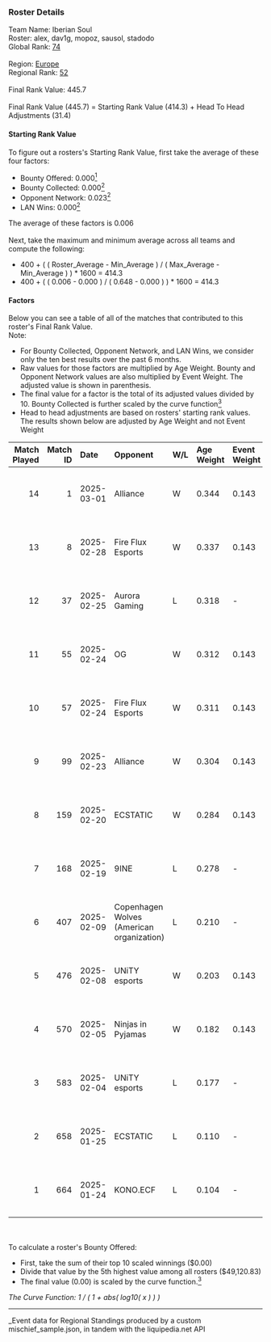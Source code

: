 ### Roster Details<br />
Team Name: Iberian Soul<br />
Roster: alex, dav1g, mopoz, sausol, stadodo<br />
Global Rank: [74](../../standings_global_2025_07_07.md)<br />
<br />
Region: [Europe]( ../../standings_europe_2025_07_07.md)<br />
Regional Rank: [52]( ../../standings_europe_2025_07_07.md)<br />
<br />
Final Rank Value:  445.7<br />
<br />
Final Rank Value (445.7) = Starting Rank Value (414.3) + Head To Head Adjustments (31.4)<br />

#### Starting Rank Value<br />
To figure out a rosters's Starting Rank Value, first take the average of these four factors:<br />
- Bounty Offered: 0.000[<sup>1</sup>](#table2)
- Bounty Collected: 0.000[<sup>2</sup>](#table1)
- Opponent Network: 0.023[<sup>2</sup>](#table1)
- LAN Wins: 0.000[<sup>2</sup>](#table1)

The average of these factors is 0.006<br />
<br />
Next, take the maximum and minimum average across all teams and compute the following:<br />
- 400 + ( ( Roster_Average - Min_Average ) / ( Max_Average - Min_Average ) ) * 1600 = 414.3
- 400 + ( ( 0.006 - 0.000 ) / ( 0.648 - 0.000 ) ) * 1600 = 414.3


#### Factors<br />
Below you can see a table of all of the matches that contributed to this roster's Final Rank Value.<br />
Note:<br />

- For Bounty Collected, Opponent Network, and LAN Wins, we consider only the ten best results over the past 6 months.
- Raw values for those factors are multiplied by Age Weight. Bounty and Opponent Network values are also multiplied by Event Weight. The adjusted value is shown in parenthesis.
- The final value for a factor is the total of its adjusted values divided by 10. Bounty Collected is further scaled by the curve function[<sup>3</sup>](#curveFunction)
- Head to head adjustments are based on rosters' starting rank values. The results shown below are adjusted by Age Weight and not Event Weight
<span id="table1"></span><br />


| Match Played | Match ID | Date       | Opponent                                  | W/L | Age Weight | Event Weight | Bounty Collected | Opponent Network | LAN Wins  | H2H Adj. | Roster                              |
| -: | -: | :- | :- | :- | :- | :- | :- | :- | :- | -: | :- |
|           14 |        1 | 2025-03-01 | Alliance                                  | W   | 0.344      | 0.143        | 0.000 (0.000)    | 0.702 (0.035)    | 0 (0.000) |     6.92 | alex, dav1g, mopoz, sausol, stadodo |
|           13 |        8 | 2025-02-28 | Fire Flux Esports                         | W   | 0.337      | 0.143        | 0.000 (0.000)    | 0.790 (0.038)    | 0 (0.000) |     7.20 | alex, dav1g, mopoz, sausol, stadodo |
|           12 |       37 | 2025-02-25 | Aurora Gaming                             | L   | 0.318      | -            | -                | -                | -         |    -3.93 | alex, dav1g, mopoz, sausol, stadodo |
|           11 |       55 | 2025-02-24 | OG                                        | W   | 0.312      | 0.143        | 0.000 (0.000)    | 1.000 (0.045)    | 0 (0.000) |     6.97 | alex, dav1g, mopoz, sausol, stadodo |
|           10 |       57 | 2025-02-24 | Fire Flux Esports                         | W   | 0.311      | 0.143        | 0.000 (0.000)    | 0.790 (0.035)    | 0 (0.000) |     6.82 | alex, dav1g, mopoz, sausol, stadodo |
|            9 |       99 | 2025-02-23 | Alliance                                  | W   | 0.304      | 0.143        | 0.000 (0.000)    | 0.702 (0.030)    | 0 (0.000) |     6.40 | alex, dav1g, mopoz, sausol, stadodo |
|            8 |      159 | 2025-02-20 | ECSTATIC                                  | W   | 0.284      | 0.143        | 0.000 (0.000)    | 0.735 (0.030)    | 0 (0.000) |     5.84 | alex, dav1g, mopoz, sausol, stadodo |
|            7 |      168 | 2025-02-19 | 9INE                                      | L   | 0.278      | -            | -                | -                | -         |    -2.74 | alex, dav1g, mopoz, sausol, stadodo |
|            6 |      407 | 2025-02-09 | Copenhagen Wolves (American organization) | L   | 0.210      | -            | -                | -                | -         |    -2.27 | alex, dav1g, mopoz, sausol, stadodo |
|            5 |      476 | 2025-02-08 | UNiTY esports                             | W   | 0.203      | 0.143        | 0.000 (0.000)    | 0.070 (0.002)    | 0 (0.000) |     3.08 | alex, dav1g, mopoz, sausol, stadodo |
|            4 |      570 | 2025-02-05 | Ninjas in Pyjamas                         | W   | 0.182      | 0.143        | 0.000 (0.000)    | 0.688 (0.018)    | 0 (0.000) |     2.84 | alex, dav1g, mopoz, sausol, stadodo |
|            3 |      583 | 2025-02-04 | UNiTY esports                             | L   | 0.177      | -            | -                | -                | -         |    -2.88 | alex, dav1g, mopoz, sausol, stadodo |
|            2 |      658 | 2025-01-25 | ECSTATIC                                  | L   | 0.110      | -            | -                | -                | -         |    -1.19 | alex, dav1g, mopoz, sausol, stadodo |
|            1 |      664 | 2025-01-24 | KONO.ECF                                  | L   | 0.104      | -            | -                | -                | -         |    -1.68 | alex, dav1g, mopoz, sausol, stadodo |

<br />
<span id="table2"></span><br />
To calculate a roster's Bounty Offered:<br />

- First, take the sum of their top 10 scaled winnings ($0.00)
- Divide that value by the 5th highest value among all rosters ($49,120.83)
- The final value (0.00) is scaled by the curve function.[<sup>3</sup>](#curveFunction)

<span id="curveFunction"></span>_The Curve Function: 1 / ( 1 + abs( log10( x ) ) )_<br />

---
_Event data for Regional Standings produced by a custom mischief_sample.json, in tandem with the liquipedia.net API<br />
